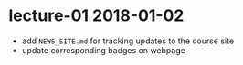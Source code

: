 # lecture-01 2018-01-02

* add `NEWS_SITE.md` for tracking updates to the course site
* update corresponding badges on webpage
